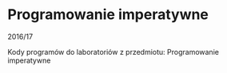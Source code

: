 # Programowanie imperatywne

2016/17

Kody programów do laboratoriów z przedmiotu: Programowanie imperatywne
